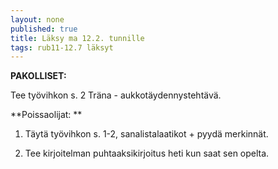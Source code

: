 ```yaml
---
layout: none
published: true
title: Läksy ma 12.2. tunnille
tags: rub11-12.7 läksyt
---
```


**PAKOLLISET:**

Tee työvihkon s. 2 Träna - aukkotäydennystehtävä.

**Poissaolijat: **

1. Täytä työvihkon s. 1-2, sanalistalaatikot + pyydä merkinnät.

2. Tee kirjoitelman puhtaaksikirjoitus heti kun saat sen opelta.
